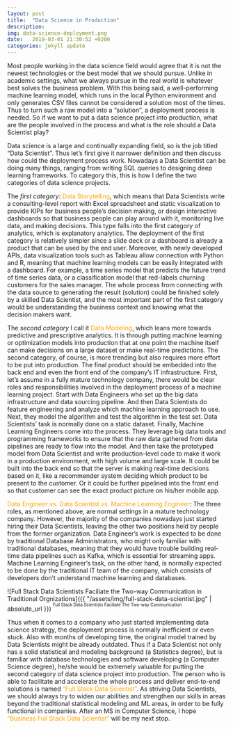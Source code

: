 ```yaml
---
layout: post
title:  "Data Science in Production"
description: 
img: data-science-deployment.png
date:   2019-03-01 21:30:52 +0200
categories: jekyll update
---
```

Most people working in the data science field would agree that it is not the newest technologies or the best model that we should pursue. Unlike in academic settings, what we always pursue in the real world is whatever best solves the business problem. With this being said, a well-performing machine learning model, which runs in the local Python environment and only generates CSV files cannot be considered a solution most of the times. Thus to turn such a raw model into a “solution”, a deployment process is needed. So if we want to put a data science project into production, what are the people involved in the process and what is the role should a Data Scientist play?

Data science is a large and continually expanding field, so is the job titled “Data Scientist”. Thus let’s first give it narrower definition and then discuss how could the deployment process work. Nowadays a Data Scientist can be doing many things, ranging from writing SQL queries to designing deep learning frameworks. To category this, this is how I define the two categories of data science projects. 

The *first category*: <span style="color:orange">Data Storytelling</span>, which means that Data Scientists write a consulting-level report with Excel spreadsheet and static visualization to provide KIPs for business people’s decision making, or design interactive dashboards so that business people can play around with it, monitoring live data, and making decisions. This type falls into the first category of analytics, which is explanatory analytics. The deployment of the first category is relatively simpler since a slide deck or a dashboard is already a product that can be used by the end user. Moreover, with newly developed APIs, data visualization tools such as Tableau allow connection with Python and R, meaning that machine learning models can be easily integrated with a dashboard. For example, a time series model that predicts the future trend of time series data, or a classification model that red-labels churning customers for the sales manager. The whole process from connecting with the data source to generating the result (solution) could be finished solely by a skilled Data Scientist, and the most important part of the first category would be understanding the business context and knowing what the decision makers want.

The *second category* I call it <span style="color:orange">Data Modeling</span>, which leans more towards predictive and prescriptive analytics. It is through putting machine learning or optimization models into production that at one point the machine itself can make decisions on a large dataset or make real-time predictions. The second category, of course, is more trending but also requires more effort to be put into production. The final product should be embedded into the back end and even the front end of the company’s IT infrastructure. First, let’s assume in a fully mature technology company, there would be clear roles and responsibilities involved in the deployment process of a machine learning project. Start with Data Engineers who set up the big data infrastructure and data sourcing pipeline. And then Data Scientists do feature engineering and analyze which machine learning approach to use. Next, they model the algorithm and test the algorithm in the test set. Data Scientists’ task is normally done on a static dataset. Finally, Machine Learning Engineers come into the process. They leverage big data tools and programming frameworks to ensure that the raw data gathered from data pipelines are ready to flow into the model. And then take the prototyped model from Data Scientist and write production-level code to make it work in a production environment, with high volume and large scale. It could be built into the back end so that the server is making real-time decisions based on it, like a recommender system deciding which product to be present to the customer. Or it could be further pipelined into the front end so that customer can see the exact product picture on his/her mobile app.

<span style="color:orange">Data Engineer vs. Data Scientist vs. Machine Learning Engineer</span>: The three roles, as mentioned above, are normal settings in a mature technology company. However, the majority of the companies nowadays just started hiring their Data Scientists, leaving the other two positions held by people from the former organization. Data Engineer’s work is expected to be done by traditional Database Administrators, who might only familiar with traditional databases, meaning that they would have trouble building real-time data pipelines such as Kafka, which is essential for streaming apps. Machine Learning Engineer’s task, on the other hand, is normally expected to be done by the traditional IT team of the company, which consists of developers don’t understand machine learning and databases.

![Full Stack Data Scientists Faciliate the Two-way Communication in Traditional Orgnizations]({{ "/assets/img/full-stack-data-scientist.jpg" | absolute_url }}) <sup><sup>Full Stack Data Scientists Faciliate The Two-way Communication</sup></sup>

Thus when it comes to a company who just started implementing data science strategy, the deployment process is normally inefficient or even stuck. Also with months of developing time, the original model trained by Data Scientists might be already outdated. Thus if a Data Scientist not only has a solid statistical and modeling background (a Statistics degree), but is familiar with database technologies and software developing (a Computer Science degree), he/she would be extremely valuable for putting the second category of data science project into production. The person who is able to facilitate and accelerate the whole process and deliver end-to-end solutions is named <span style="color:orange">“Full Stack Data Scientist”</span>. As striving Data Scientists, we should always try to widen our abilities and strengthen our skills in areas beyond the traditional statistical modeling and ML areas, in order to be fully functional in companies. After an MS in Computer Science, I hope <span style="color:orange">“Business Full Stack Data Scientist”</span> will be my next stop.